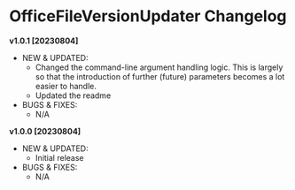 # OfficeFileVersionUpdater Changelog

**v1.0.1 [20230804]**
- NEW & UPDATED:
  - Changed the command-line argument handling logic. This is largely so that the introduction of further (future) parameters becomes a lot easier to handle.
  - Updated the readme
- BUGS & FIXES:
  - N/A

**v1.0.0 [20230804]**
- NEW & UPDATED:
  - Initial release
- BUGS & FIXES:
  - N/A